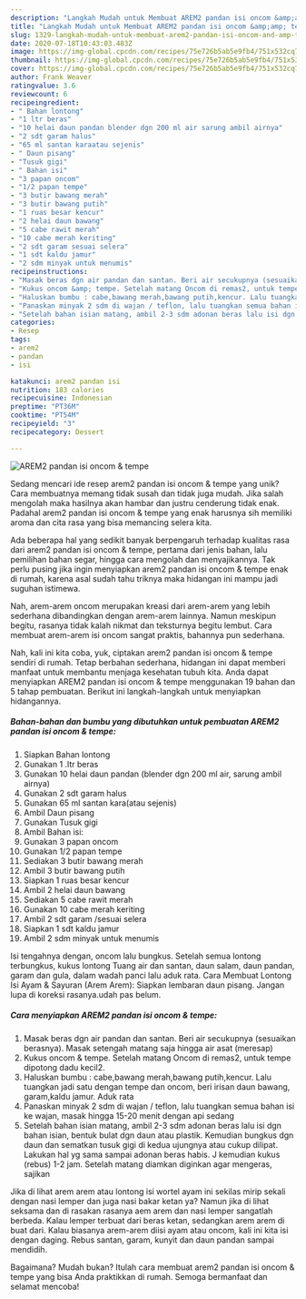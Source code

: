 ```yaml
---
description: "Langkah Mudah untuk Membuat AREM2 pandan isi oncom &amp;amp; tempe, Bikin Ngiler"
title: "Langkah Mudah untuk Membuat AREM2 pandan isi oncom &amp;amp; tempe, Bikin Ngiler"
slug: 1329-langkah-mudah-untuk-membuat-arem2-pandan-isi-oncom-and-amp-tempe-bikin-ngiler
date: 2020-07-18T10:43:03.483Z
image: https://img-global.cpcdn.com/recipes/75e726b5ab5e9fb4/751x532cq70/arem2-pandan-isi-oncom-tempe-foto-resep-utama.jpg
thumbnail: https://img-global.cpcdn.com/recipes/75e726b5ab5e9fb4/751x532cq70/arem2-pandan-isi-oncom-tempe-foto-resep-utama.jpg
cover: https://img-global.cpcdn.com/recipes/75e726b5ab5e9fb4/751x532cq70/arem2-pandan-isi-oncom-tempe-foto-resep-utama.jpg
author: Frank Weaver
ratingvalue: 3.6
reviewcount: 6
recipeingredient:
- " Bahan lontong"
- "1 ltr beras"
- "10 helai daun pandan blender dgn 200 ml air sarung ambil airnya"
- "2 sdt garam halus"
- "65 ml santan karaatau sejenis"
- " Daun pisang"
- "Tusuk gigi"
- " Bahan isi"
- "3 papan oncom"
- "1/2 papan tempe"
- "3 butir bawang merah"
- "3 butir bawang putih"
- "1 ruas besar kencur"
- "2 helai daun bawang"
- "5 cabe rawit merah"
- "10 cabe merah keriting"
- "2 sdt garam sesuai selera"
- "1 sdt kaldu jamur"
- "2 sdm minyak untuk menumis"
recipeinstructions:
- "Masak beras dgn air pandan dan santan. Beri air secukupnya (sesuaikan berasnya). Masak setengah matang saja hingga air asat (meresap)"
- "Kukus oncom &amp; tempe. Setelah matang Oncom di remas2, untuk tempe dipotong dadu kecil2."
- "Haluskan bumbu : cabe,bawang merah,bawang putih,kencur. Lalu tuangkan jadi satu dengan tempe dan oncom, beri irisan daun bawang, garam,kaldu jamur. Aduk rata"
- "Panaskan minyak 2 sdm di wajan / teflon, lalu tuangkan semua bahan isi ke wajan, masak hingga 15-20 menit dengan api sedang"
- "Setelah bahan isian matang, ambil 2-3 sdm adonan beras lalu isi dgn bahan isian, bentuk bulat dgn daun atau plastik. Kemudian bungkus dgn daun dan sematkan tusuk gigi di kedua ujungnya atau cukup dilipat. Lakukan hal yg sama sampai adonan beras habis. J kemudian kukus (rebus) 1-2 jam. Setelah matang diamkan diginkan agar mengeras, sajikan"
categories:
- Resep
tags:
- arem2
- pandan
- isi

katakunci: arem2 pandan isi 
nutrition: 183 calories
recipecuisine: Indonesian
preptime: "PT36M"
cooktime: "PT54M"
recipeyield: "3"
recipecategory: Dessert

---
```



![AREM2 pandan isi oncom &amp; tempe](https://img-global.cpcdn.com/recipes/75e726b5ab5e9fb4/751x532cq70/arem2-pandan-isi-oncom-tempe-foto-resep-utama.jpg)

Sedang mencari ide resep arem2 pandan isi oncom &amp; tempe yang unik? Cara membuatnya memang tidak susah dan tidak juga mudah. Jika salah mengolah maka hasilnya akan hambar dan justru cenderung tidak enak. Padahal arem2 pandan isi oncom &amp; tempe yang enak harusnya sih memiliki aroma dan cita rasa yang bisa memancing selera kita.

Ada beberapa hal yang sedikit banyak berpengaruh terhadap kualitas rasa dari arem2 pandan isi oncom &amp; tempe, pertama dari jenis bahan, lalu pemilihan bahan segar, hingga cara mengolah dan menyajikannya. Tak perlu pusing jika ingin menyiapkan arem2 pandan isi oncom &amp; tempe enak di rumah, karena asal sudah tahu triknya maka hidangan ini mampu jadi suguhan istimewa.

Nah, arem-arem oncom merupakan kreasi dari arem-arem yang lebih sederhana dibandingkan dengan arem-arem lainnya. Namun meskipun begitu, rasanya tidak kalah nikmat dan teksturnya begitu lembut. Cara membuat arem-arem isi oncom sangat praktis, bahannya pun sederhana.


Nah, kali ini kita coba, yuk, ciptakan arem2 pandan isi oncom &amp; tempe sendiri di rumah. Tetap berbahan sederhana, hidangan ini dapat memberi manfaat untuk membantu menjaga kesehatan tubuh kita. Anda dapat menyiapkan AREM2 pandan isi oncom &amp; tempe menggunakan 19 bahan dan 5 tahap pembuatan. Berikut ini langkah-langkah untuk menyiapkan hidangannya.

<!--inarticleads1-->

##### Bahan-bahan dan bumbu yang dibutuhkan untuk pembuatan AREM2 pandan isi oncom &amp; tempe:

1. Siapkan  Bahan lontong
1. Gunakan 1 .ltr beras
1. Gunakan 10 helai daun pandan (blender dgn 200 ml air, sarung ambil airnya)
1. Gunakan 2 sdt garam halus
1. Gunakan 65 ml santan kara(atau sejenis)
1. Ambil  Daun pisang
1. Gunakan Tusuk gigi
1. Ambil  Bahan isi:
1. Gunakan 3 papan oncom
1. Gunakan 1/2 papan tempe
1. Sediakan 3 butir bawang merah
1. Ambil 3 butir bawang putih
1. Siapkan 1 ruas besar kencur
1. Ambil 2 helai daun bawang
1. Sediakan 5 cabe rawit merah
1. Gunakan 10 cabe merah keriting
1. Ambil 2 sdt garam /sesuai selera
1. Siapkan 1 sdt kaldu jamur
1. Ambil 2 sdm minyak untuk menumis


Isi tengahnya dengan, oncom lalu bungkus. Setelah semua lontong terbungkus, kukus lontong Tuang air dan santan, daun salam, daun pandan, garam dan gula, dalam wadah panci lalu aduk rata. Cara Membuat Lontong Isi Ayam &amp; Sayuran (Arem Arem): Siapkan lembaran daun pisang. Jangan lupa di koreksi rasanya.udah pas belum. 

<!--inarticleads2-->

##### Cara menyiapkan AREM2 pandan isi oncom &amp; tempe:

1. Masak beras dgn air pandan dan santan. Beri air secukupnya (sesuaikan berasnya). Masak setengah matang saja hingga air asat (meresap)
1. Kukus oncom &amp; tempe. Setelah matang Oncom di remas2, untuk tempe dipotong dadu kecil2.
1. Haluskan bumbu : cabe,bawang merah,bawang putih,kencur. Lalu tuangkan jadi satu dengan tempe dan oncom, beri irisan daun bawang, garam,kaldu jamur. Aduk rata
1. Panaskan minyak 2 sdm di wajan / teflon, lalu tuangkan semua bahan isi ke wajan, masak hingga 15-20 menit dengan api sedang
1. Setelah bahan isian matang, ambil 2-3 sdm adonan beras lalu isi dgn bahan isian, bentuk bulat dgn daun atau plastik. Kemudian bungkus dgn daun dan sematkan tusuk gigi di kedua ujungnya atau cukup dilipat. Lakukan hal yg sama sampai adonan beras habis. J kemudian kukus (rebus) 1-2 jam. Setelah matang diamkan diginkan agar mengeras, sajikan


Jika di lihat arem arem atau lontong isi wortel ayam ini sekilas mirip sekali dengan nasi lemper dan juga nasi bakar ketan ya? Namun jika di lihat seksama dan di rasakan rasanya aem arem dan nasi lemper sangatlah berbeda. Kalau lemper terbuat dari beras ketan, sedangkan arem arem di buat dari. Kalau biasanya arem-arem diisi ayam atau oncom, kali ini kita isi dengan daging. Rebus santan, garam, kunyit dan daun pandan sampai mendidih. 

Bagaimana? Mudah bukan? Itulah cara membuat arem2 pandan isi oncom &amp; tempe yang bisa Anda praktikkan di rumah. Semoga bermanfaat dan selamat mencoba!
